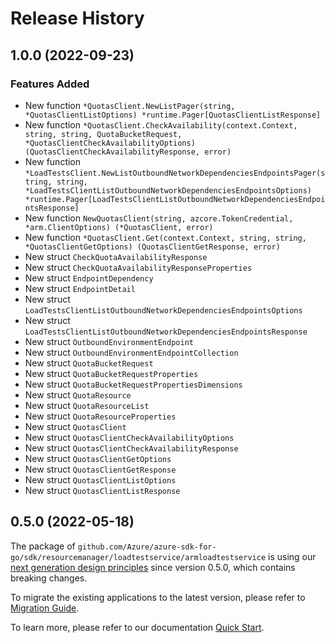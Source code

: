 # Release History

## 1.0.0 (2022-09-23)
### Features Added

- New function `*QuotasClient.NewListPager(string, *QuotasClientListOptions) *runtime.Pager[QuotasClientListResponse]`
- New function `*QuotasClient.CheckAvailability(context.Context, string, string, QuotaBucketRequest, *QuotasClientCheckAvailabilityOptions) (QuotasClientCheckAvailabilityResponse, error)`
- New function `*LoadTestsClient.NewListOutboundNetworkDependenciesEndpointsPager(string, string, *LoadTestsClientListOutboundNetworkDependenciesEndpointsOptions) *runtime.Pager[LoadTestsClientListOutboundNetworkDependenciesEndpointsResponse]`
- New function `NewQuotasClient(string, azcore.TokenCredential, *arm.ClientOptions) (*QuotasClient, error)`
- New function `*QuotasClient.Get(context.Context, string, string, *QuotasClientGetOptions) (QuotasClientGetResponse, error)`
- New struct `CheckQuotaAvailabilityResponse`
- New struct `CheckQuotaAvailabilityResponseProperties`
- New struct `EndpointDependency`
- New struct `EndpointDetail`
- New struct `LoadTestsClientListOutboundNetworkDependenciesEndpointsOptions`
- New struct `LoadTestsClientListOutboundNetworkDependenciesEndpointsResponse`
- New struct `OutboundEnvironmentEndpoint`
- New struct `OutboundEnvironmentEndpointCollection`
- New struct `QuotaBucketRequest`
- New struct `QuotaBucketRequestProperties`
- New struct `QuotaBucketRequestPropertiesDimensions`
- New struct `QuotaResource`
- New struct `QuotaResourceList`
- New struct `QuotaResourceProperties`
- New struct `QuotasClient`
- New struct `QuotasClientCheckAvailabilityOptions`
- New struct `QuotasClientCheckAvailabilityResponse`
- New struct `QuotasClientGetOptions`
- New struct `QuotasClientGetResponse`
- New struct `QuotasClientListOptions`
- New struct `QuotasClientListResponse`


## 0.5.0 (2022-05-18)

The package of `github.com/Azure/azure-sdk-for-go/sdk/resourcemanager/loadtestservice/armloadtestservice` is using our [next generation design principles](https://azure.github.io/azure-sdk/general_introduction.html) since version 0.5.0, which contains breaking changes.

To migrate the existing applications to the latest version, please refer to [Migration Guide](https://aka.ms/azsdk/go/mgmt/migration).

To learn more, please refer to our documentation [Quick Start](https://aka.ms/azsdk/go/mgmt).